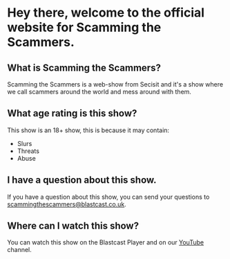 # Hey there, welcome to the official website for Scamming the Scammers.

## What is Scamming the Scammers?
Scamming the Scammers is a web-show from Secisit and it's a show where we call scammers around the world and mess around with them.

## What age rating is this show?
This show is an 18+ show, this is because it may contain:

- Slurs
- Threats
- Abuse

## I have a question about this show.
If you have a question about this show, you can send your questions to scammingthescammers@blastcast.co.uk.

## Where can I watch this show?
You can watch this show on the Blastcast Player and on our [YouTube](https://youtube.com/@Blastcast) channel.
